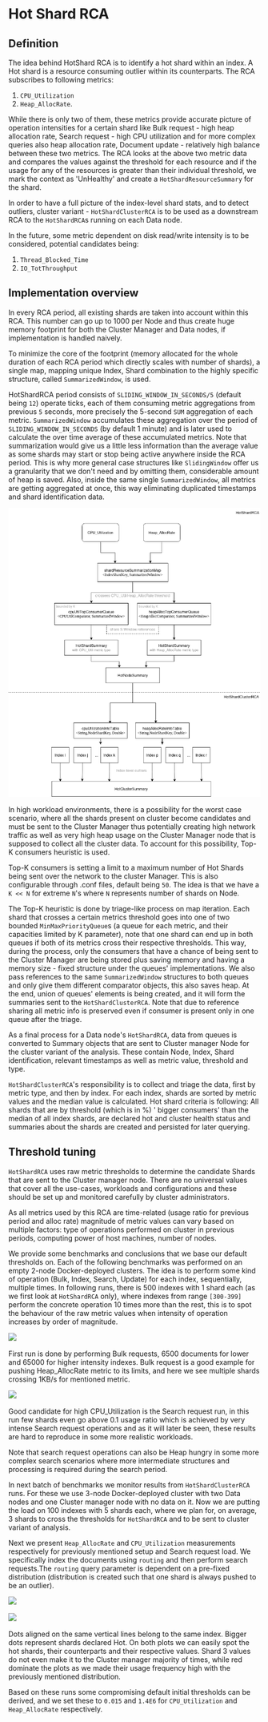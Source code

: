 # Hot Shard RCA

## Definition

The idea behind HotShard RCA is to identify a hot shard within an index. A Hot shard is a resource
consuming outlier within its counterparts. The RCA subscribes to following metrics:

1. `CPU_Utilization`
2. `Heap_AllocRate`.

While there is only two of them, these metrics provide accurate picture of operation intensities for a 
certain shard like Bulk request - high heap allocation rate, Search request - high CPU utilization and for 
more complex queries also heap allocation rate, Document update - relatively high balance between these 
two metrics.
The RCA looks at the above two metric data and compares the values against the threshold for each
resource and if the usage for any of the resources is greater than their individual threshold, we
mark the context as 'UnHealthy' and create a `HotShardResourceSummary` for the shard.

In order to have a full picture of the index-level shard stats, and to detect outliers, cluster
variant - `HotShardClusterRCA` is to be used as a downstream RCA to the `HotShardRCA`s running on
each Data node.

In the future, some metric dependent on disk read/write intensity is to be considered, potential
candidates being:

1. `Thread_Blocked_Time`
2. `IO_TotThroughput `

## Implementation overview

In every RCA period, all existing shards are taken into account within this RCA. This number can
go up to 1000 per Node and thus create huge memory footprint for both the Cluster Manager and
Data nodes, if implementation is handled naively.

To minimize the core of the footprint (memory allocated for the whole duration of each RCA period
which directly scales with number of shards), a single map, mapping unique Index, Shard combination
to the highly specific structure, called `SummarizedWindow`, is used.

HotShardRCA period consists of `SLIDING_WINDOW_IN_SECONDS/5` (default being `12`) operate ticks,
each of them consuming metric aggregations from previous `5` seconds, more precisely the 5-second `SUM`
aggregation of each metric. `SummarizedWindow` accumulates these aggregation over the period
of `SLIDING_WINDOW_IN_SECONDS` (by default 1 minute) and is later used to calculate the over time
average of these accumulated metrics. Note that summarization would give us a little less
information than the average value as some shards may start or stop being active anywhere inside the
RCA period. This is why more general case structures like `SlidingWindow` offer us a granularity
that we don't need and by omitting them, considerable amount of heap is saved. Also, inside the same
single `SummarizedWindow`, all metrics are getting aggregated at once, this way eliminating
duplicated timestamps and shard identification data.

![here](./images/structures.png)

In high workload environments, there is a possibility for the worst case scenario, where all the
shards present on cluster become candidates and must be sent to the Cluster Manager thus
potentially creating high network traffic as well as very high heap usage on the Cluster Manager
node that is supposed to collect all the cluster data. To account for this possibility, Top-K
consumers heuristic is used.

Top-K consumers is setting a limit to a maximum number of Hot Shards being sent over the network to
the cluster Manager. This is also configurable through .conf files, default being `50`. The idea is
that we have a `K << N` for extreme `N`'s where `N` represents number of shards on Node.

The Top-K heuristic is done by triage-like process on map iteration. Each shard that crosses a
certain metrics threshold goes into one of two bounded `MinMaxPriorityQueue`s (a queue for each
metric, and their capacities limited by K parameter), note that one shard can end up in both queues
if both of its metrics cross their respective thresholds. This way, during the process, only the
consumers that have a chance of being sent to the Cluster Manager are being stored plus saving
memory and having a memory size - fixed structure under the queues' implementations. We also pass
references to the same `SummarizedWindow` structures to both queues and only give them different
comparator objects, this also saves heap. At the end, union of queues' elements is being created,
and it will form the summaries sent to the `HotShardClusterRCA`. Note that due to reference sharing
all metric info is preserved even if consumer is present only in one queue after the triage.

As a final process for a Data node's `HotShardRCA`, data from queues is converted to Summary
objects that are sent to Cluster manager Node for the cluster variant of the analysis. These contain
Node, Index, Shard identification, relevant timestamps as well as metric value, threshold and type.

`HotShardClusterRCA`'s responsibility is to collect and triage the data, first by metric type, and
then by index. For each index, shards are sorted by metric values and the median value is
calculated. Hot shard criteria is following: All shards that are by threshold (which is in %) '
bigger consumers' than the median of all index shards, are declared hot and cluster health status
and summaries about the shards are created and persisted for later querying.

## Threshold tuning

`HotShardRCA` uses raw metric thresholds to determine the candidate Shards that are sent to the
Cluster manager node. There are no universal values that cover all the use-cases, workloads and
configurations and these should be set up and monitored carefully by cluster administrators.

As all metrics used by this RCA are time-related (usage ratio for previous period and alloc rate)
magnitude of metric values can vary based on multiple factors: type of operations performed on
cluster in previous periods, computing power of host machines, number of nodes.

We provide some benchmarks and conclusions that we base our default thresholds on.
Each of the following benchmarks was performed on an empty 2-node Docker-deployed clusters. The idea is
to perform some kind of operation (Bulk, Index, Search, Update) for each index, sequentially,
multiple times. In following runs, there is 500 indexes with 1 shard each (as we first look
at `HotShardRCA` only), where indexes from range `[300-399]` perform the concrete operation 10 times
more than the rest, this is to spot the behaviour of the raw metric values when intensity of
operation increases by order of magnitude.

![](./images/1.jpeg)

First run is done by performing Bulk requests, 6500 documents for lower and 65000 for higher
intensity indexes. Bulk request is a good example for pushing Heap_AllocRate metric to its limits,
and here we see multiple shards crossing 1KB/s for mentioned metric.

![](./images/2.jpeg)

Good candidate for high CPU_Utilization is the Search request run, in this run few shards even go above 0.1
usage ratio which is achieved by very intense Search request operations and as it will later be
seen, these results are hard to reproduce in some more realistic workloads.

Note that search request operations can also be Heap hungry in some more complex search scenarios where more
intermediate structures and processing is required during the search period.

In next batch of benchmarks we monitor results from `HotShardClusterRCA` runs.
For these we use 3-node Docker-deployed cluster with two Data nodes and one Cluster manager node
with no data on it. Now we are putting the load on 100 indexes with 5 shards each, where we plan
for, on average, 3 shards to cross the thresholds for `HotShardRCA` and to be sent to cluster variant of
analysis.

Next we present `Heap_AllocRate` and `CPU_Utilization` measurements respectively for previously
mentioned setup and Search request load. We specifically index the documents using `routing` and then perform
search requests.The `routing` query parameter is dependent on a pre-fixed distribution (distribution is
created such that one shard is always pushed to be an outlier).

![](./images/3.jpeg)

![](./images/4.jpeg)

Dots aligned on the same vertical lines belong to the same index. Bigger dots represent shards
declared Hot.
On both plots we can easily spot the hot shards, their counterparts and their respective values.
Shard 3 values do not even make it to the Cluster manager majority of times, while red dominate the plots 
as we made their usage frequency high with the previously mentioned distribution.

Based on these runs some compromising default initial thresholds can be derived, and we set these to `0.015` and `1.4E6` for 
`CPU_Utilization`
and `Heap_AllocRate` respectively.

